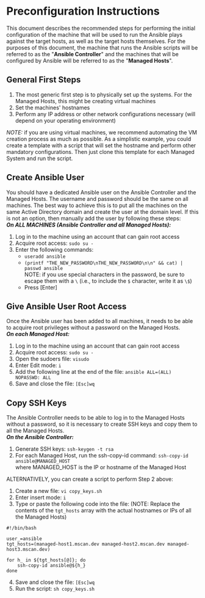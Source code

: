 # Preconfiguration Instructions
This document describes the recommended steps for performing the initial configuration of the machine that will be used to run the Ansible plays against the target hosts, as well as the target hosts themselves. For the purposes of this document, the machine that runs the Ansible scripts will be referred to as the "**Ansible Controller**" and the machines that will be configured by Ansible will be referred to as the "**Managed Hosts**".

## General First Steps
1. The most generic first step is to physically set up the systems. For the Managed Hosts, this might be creating virtual machines
2. Set the machines' hostnames
3. Perform any IP address or other network configurations necessary (will depend on your operating environment)

*NOTE:* if you are using virtual machines, we recommend automating the VM creation process as much as possible. As a simplistic example, you could create a template with a script that will set the hostname and perform other mandatory configurations. Then just clone this template for each Managed System and run the script.

## Create Ansible User
You should have a dedicated Ansible user on the Ansible Controller and the Managed Hosts. The username and password should be the same on all machines. The best way to achieve this is to put all the machines on the same Active Directory domain and create the user at the domain level. If this is not an option, then manually add the user by following these steps:<br/>
***On ALL MACHINES (Ansible Controller and all Managed Hosts):***
1. Log in to the machine using an account that can gain root access
2. Acquire root access: ```sudo su -```
3. Enter the following commands:
    * ```useradd ansible```
    * ```(printf "THE_NEW_PASSWORD\nTHE_NEW_PASSWORD\n\n" && cat) | passwd ansible```<br/>
    NOTE: if you use special characters in the password, be sure to escape them with a ```\``` (i.e., to include the ```$``` character, write it as ```\$```)
    * Press [Enter] 

## Give Ansible User Root Access
Once the Ansible user has been added to all machines, it needs to be able to acquire root privileges without a password on the Managed Hosts.<br/>
***On each Managed Host:***
1. Log in to the machine using an account that can gain root access
2. Acquire root access: ```sudo su -```
3. Open the sudoers file: ```visudo```
4. Enter Edit mode: ```i```
5. Add the following line at the end of the file: ```ansible ALL=(ALL) NOPASSWD: ALL```
6. Save and close the file: ```[Esc]wq```

## Copy SSH Keys
The Ansible Controller needs to be able to log in to the Managed Hosts without a password, so it is necessary to create SSH keys and copy them to all the Managed Hosts.<br/>
***On the Ansible Controller:***
1. Generate SSH keys: ```ssh-keygen -t rsa```
2. For each Managed Host, run the ssh-copy-id command: ```ssh-copy-id ansible@MANAGED_HOST```<br/>
where MANAGED_HOST is the IP or hostname of the Managed Host

ALTERNATIVELY, you can create a script to perform Step 2 above:
1. Create a new file: ```vi copy_keys.sh```
2. Enter insert mode: ```i```
3. Type or paste the following code into the file: (NOTE: Replace the contents of the ```tgt_hosts``` array with the actual hostnames or IPs of all the Managed Hosts)
```
#!/bin/bash

user_=ansible
tgt_hosts=(managed-host1.mscan.dev managed-host2.mscan.dev managed-host3.mscan.dev)

for h_ in ${tgt_hosts[@]}; do    
    ssh-copy-id ansible@${h_}  
done
``` 
4. Save and close the file: ```[Esc]wq```
5. Run the script: ```sh copy_keys.sh```
